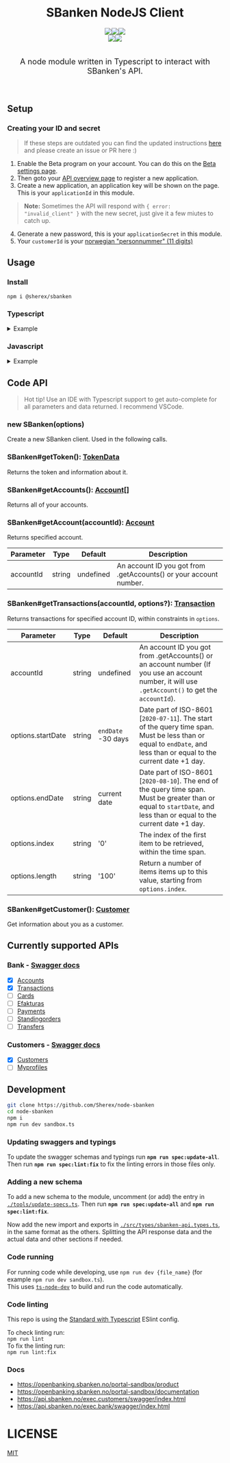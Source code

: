 <h1 align=center >SBanken NodeJS Client</h1>
<div align="center">
  <img src="https://img.shields.io/github/workflow/status/sherex/node-sbanken/Tests?label=Tests&style=for-the-badge"/><img src="https://img.shields.io/github/workflow/status/sherex/node-sbanken/Publish?label=Publish&style=for-the-badge"/><img src="https://img.shields.io/npm/v/@sherex/sbanken?style=for-the-badge&color=success"/>
</div>
<div align="center">
  <a href="https://github.com/Sherex/node-sbanken"><img src="https://img.shields.io/static/v1?logo=github&label=&message=GITHUB&color=black&style=for-the-badge"/></a><a href="https://www.npmjs.com/package/@sherex/sbanken"><img src="https://img.shields.io/static/v1?logo=npm&label=&message=NPM&color=red&style=for-the-badge"/></a>
</div>

<br>
<p align=center style="font-size: 1.3em;" >A node module written in Typescript to interact with SBanken's API.</p>
<br>

## Setup
### Creating your ID and secret
> If these steps are outdated you can find the updated instructions [here](https://sbanken.no/bruke/utviklerportalen/) and please create an issue or PR here :)
1. Enable the Beta program on your account.
  You can do this on the [Beta settings page](https://secure.sbanken.no/Home/Settings/BetaProgram).
2. Then goto your [API overview page](https://secure.sbanken.no/Personal/ApiBeta/Info) to register a new application.
3. Create a new application, an application key will be shown on the page.
  This is your `applicationId` in this module.

  > **Note:** Sometimes the API will respond with `{ error: "invalid_client" }` with the new secret, just give it a few miutes to catch up.

4. Generate a new password, this is your `applicationSecret` in this module.
5. Your `customerId` is your [norwegian "personnummer" (11 digits)](https://en.wikipedia.org/wiki/National_identification_number#Norway)

## Usage
### Install
`npm i @sherex/sbanken`

### Typescript

<details>
  <summary>Example</summary>

```typescript
import { SBanken, ClientParamOptions } from '@sherex/sbanken'

const options: ClientParamOptions = {
  applicationId: process.env.SB_APPLICATION_ID!,
  applicationSecret: process.env.SB_APPLICATION_SECRET!,
  customerId: process.env.SB_CUSTOMER_ID!
}

const client = new SBanken(options)

;(async () => {
  console.log('##### Accounts')
  const accounts = await client.getAccounts()
  console.log(accounts[0].balance)

  console.log('##### Customer')
  const customer = await client.getCustomer()
  console.log(`${customer.firstName} ${customer.lastName}`)

  console.log('##### Transactions')
  const transactionsOptions: TransactionParamOptions = {
    startDate: '2020-04-01',
    endDate: '2020-06-14',
    index: '20',
    length: '30'
  }
  const transactions = await client.getTransactions(accounts[0].accountId!, transactionsOptions)
  console.log(transactions.length)
})()
```

</details>

### Javascript

<details>
  <summary>Example</summary>

```javascript
const { SBanken } = require('@sherex/sbanken')

const options = {
  applicationId: process.env.SB_APPLICATION_ID,
  applicationSecret: process.env.SB_APPLICATION_SECRET,
  customerId: process.env.SB_CUSTOMER_ID
}

const client = new SBanken(options)

;(async () => {
  console.log('##### Accounts')
  const accounts = await client.getAccounts()
  console.log(accounts[0].balance)

  console.log('##### Customer')
  const customer = await client.getCustomer()
  console.log(`${customer.firstName} ${customer.lastName}`)

  console.log('##### Transactions')
  const transactions = await client.getTransactions(accounts[0].accountId, {
    startDate: '2020-04-01',
    endDate: '2020-06-14',
    index: '20',
    length: '30'
  })
  console.log(transactions.length)
})()
```

</details>

## Code API
> Hot tip! Use an IDE with Typescript support to get auto-complete for all parameters and data returned. I recommend VSCode.

### new SBanken(options)
Create a new SBanken client. Used in the following calls.

### SBanken#getToken(): [TokenData](./src/types/sbanken-api.types.ts#L19)
Returns the token and information about it.

### SBanken#getAccounts(): [Account[]](./src/types/accounts-sbanken.types.ts)
Returns all of your accounts.

### SBanken#getAccount(accountId): [Account](./src/types/accounts-sbanken.types.ts)
Returns specified account.

| Parameter | Type | Default | Description |
| --------- | ---- | ------- | ----------- |
| accountId | string | undefined | An account ID you got from .getAccounts() or your account number. |

### SBanken#getTransactions(accountId, options?): [Transaction](./src/types/transactions-sbanken.types.ts)
Returns transactions for specified account ID, within constraints in `options`.

| Parameter | Type | Default | Description |
| --------- | ---- | ------- | ----------- |
| accountId | string | undefined | An account ID you got from .getAccounts() or an account number (If you use an account number, it will use `.getAccount()` to get the `accountId`). |
| options.startDate | string | `endDate` -30 days | Date part of ISO-8601 [`2020-07-11`]. The start of the query time span. Must be less than or equal to `endDate`, and less than or equal to the current date +1 day. |
| options.endDate | string | current date | Date part of ISO-8601 [`2020-08-10`]. The end of the query time span. Must be greater than or equal to `startDate`, and less than or equal to the current date +1 day. |
| options.index | string | '0' | The index of the first item to be retrieved, within the time span. |
| options.length | string | '100' | Return a number of items items up to this value, starting from `options.index`. |

### SBanken#getCustomer(): [Customer](./src/types/customers-sbanken.types.ts)
Get information about you as a customer.

## Currently supported APIs
### Bank - [Swagger docs](https://api.sbanken.no/exec.bank/swagger/index.html)
- [X] [Accounts](https://api.sbanken.no/exec.bank/swagger/accounts_v1/swagger.json)
- [X] [Transactions](https://api.sbanken.no/exec.bank/swagger/transactions_v1/swagger.json)
- [ ] [Cards](https://api.sbanken.no/exec.bank/swagger/cards_v1/swagger.json)
- [ ] [Efakturas](https://api.sbanken.no/exec.bank/swagger/efakturas_v1/swagger.json)
- [ ] [Payments](https://api.sbanken.no/exec.bank/swagger/payments_v1/swagger.json)
- [ ] [Standingorders](https://api.sbanken.no/exec.bank/swagger/standingorders_v1/swagger.json)
- [ ] [Transfers](https://api.sbanken.no/exec.bank/swagger/transfers_v1/swagger.json)
### Customers - [Swagger docs](https://api.sbanken.no/exec.customers/swagger/index.html)
- [X] [Customers](https://api.sbanken.no/exec.customers/swagger/customers_v1/swagger.json)
- [ ] [Myprofiles](https://api.sbanken.no/exec.customers/swagger/myprofiles_v1/swagger.json)

## Development
```sh
git clone https://github.com/Sherex/node-sbanken
cd node-sbanken
npm i
npm run dev sandbox.ts
```

### Updating swaggers and typings
To update the swagger schemas and typings run **`npm run spec:update-all`**.
Then run **`npm run spec:lint:fix`** to fix the linting errors in those files only.

### Adding a new schema
To add a new schema to the module, uncomment (or add) the entry in [`./tools/update-specs.ts`](./tools/update-specs.ts).
Then run **`npm run spec:update-all`** and **`npm run spec:lint:fix`**.

Now add the new import and exports in [`./src/types/sbanken-api.types.ts`](src/types/sbanken-api.types.ts), in the same format as the others.
Splitting the API response data and the actual data and other sections if needed.

### Code running
For running code while developing, use `npm run dev {file_name}` (for example `npm run dev sandbox.ts`).  
This uses [`ts-node-dev`](https://github.com/whitecolor/ts-node-dev) to build and run the code automatically.

### Code linting
This repo is using the [Standard with Typescript](https://github.com/standard/eslint-config-standard-with-typescript) ESlint config.

To check linting run:  
`npm run lint`  
To fix the linting run:  
`npm run lint:fix`

### Docs
- https://openbanking.sbanken.no/portal-sandbox/product
- https://openbanking.sbanken.no/portal-sandbox/documentation
- https://api.sbanken.no/exec.customers/swagger/index.html
- https://api.sbanken.no/exec.bank/swagger/index.html

# LICENSE
[MIT](LICENSE)
